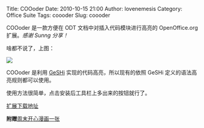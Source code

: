 Title: COOoder
Date: 2010-10-15 21:00
Author: lovenemesis
Category: Office Suite
Tags: coooder
Slug: coooder

COOoder 是一款方便在 ODT 文档中对插入代码模块进行高亮的 OpenOffice.org
扩展。*感谢 Sunng 分享！*

啥都不说了，上图：

[![](http://linuxtoy.org/img/2010/10/coooder.png)](http://linuxtoy.org/img/2010/10/coooder.png)

COOoder 是利用 [GeSHi](http://qbnz.com/highlighter/)
实现的代码高亮，所以现有的依照 GeSHi 定义的语法高亮规则都可以使用。

使用方法很简单，点击安装后工具栏上多出来的按钮就行了。

[扩展下载地址](http://extensions.services.openoffice.org/en/project/coooder)

**附赠**[周末开心漫画一张](http://xkcd.com/806/)
